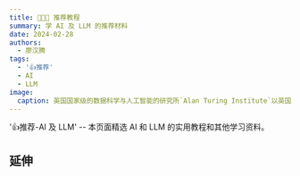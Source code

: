 ```yaml
---
title: 👩🏼‍🏫 推荐教程
summary: 学 AI 及 LLM 的推荐材料
date: 2024-02-28
authors:
  - 廖汉腾
tags:
  - '👍推荐'
  - AI
  - LLM
image:
  caption: 英国国家级的数据科学与人工智能的研究所`Alan Turing Institute`以英国数学家、计算机先驱`艾伦·图灵`命名。
---
```

'👍推荐-AI 及 LLM' -- 本页面精选 AI 和 LLM 的实用教程和其他学习资料。

<!--more-->


## 延伸

